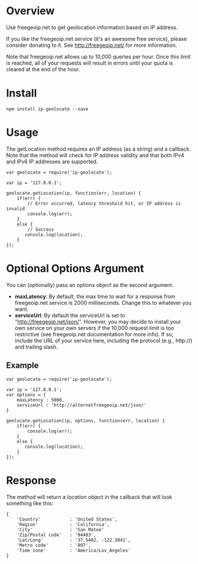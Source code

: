# Overview
Use freegeoip.net to get geolocation information based on IP address.

If you like the freegeoip.net service (it's an awesome free service), please consider donating to it.  See <http://freegeoip.net/> for more information.

Note that freegeoip.net allows up to 10,000 queries per hour. Once this limit is reached, all of your requests will result in errors until your quota is cleared at the end of the hour.

# Install

    npm install ip-geolocate --save


# Usage
The getLocation method requires an IP address (as a string) and a callback.  Note that the method will check for IP address validity and that both IPv4 and IPv6 IP addresses are supported.

    var geolocate = require('ip-geolocate');

    var ip = '127.0.0.1';

    geolocate.getLocation(ip, function(err, location) {
        if(err) {
            // Error occurred, latency threshold hit, or IP address is invalid
            console.log(err);
        }
        else {
            // Success
           console.log(location);
        }
    });

# Optional Options Argument

You can (optionally) pass an options object as the second argument.

* __maxLatency__: By default, the max time to wait for a response from freegeoip.net service is 2000 milliseconds.  Change this to whatever you want.
* __serviceUrl__: By default the serviceUrl is set to "http://freegeoip.net/json/".  However, you may decide to install your own service on your own servers if the 10,000 request limit is too restrictive (see freegeoip.net documentation for more info).  If so, include the URL of your service here, including the protocol (e.g., http://) and trailing slash.

## Example

    var geolocate = require('ip-geolocate');

    var ip = '127.0.0.1';
    var options = {
        maxLatency : 5000,
        serviceUrl : 'http://alternetfreegeoip.net/json/'
    }

    geolocate.getLocation(ip, options, function(err, location) {
        if(err) {
            console.log(err);
        }
        else {
           console.log(location);
        }
    });

# Response
The method will return a _location_ object in the callback that will look something like this:

    {
        'Country'           : 'United States',
        'Region'            : 'California',
        'City'              : 'San Mateo'
        'Zip/Postal code'   : '94403',
        'Lat/Long'          : '37.5402, -122.3041',
        'Metro code'        : '807',
        'Time zone'         : 'America/Los_Angeles'
    }

